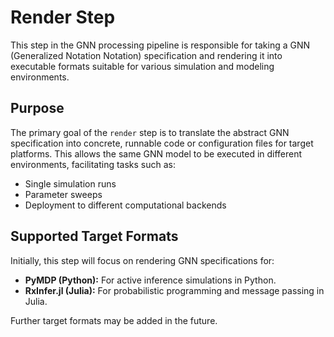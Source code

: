 # Render Step

This step in the GNN processing pipeline is responsible for taking a GNN (Generalized Notation Notation) specification and rendering it into executable formats suitable for various simulation and modeling environments.

## Purpose

The primary goal of the `render` step is to translate the abstract GNN specification into concrete, runnable code or configuration files for target platforms. This allows the same GNN model to be executed in different environments, facilitating tasks such as:

- Single simulation runs
- Parameter sweeps
- Deployment to different computational backends

## Supported Target Formats

Initially, this step will focus on rendering GNN specifications for:

- **PyMDP (Python):** For active inference simulations in Python.
- **RxInfer.jl (Julia):** For probabilistic programming and message passing in Julia.

Further target formats may be added in the future. 
